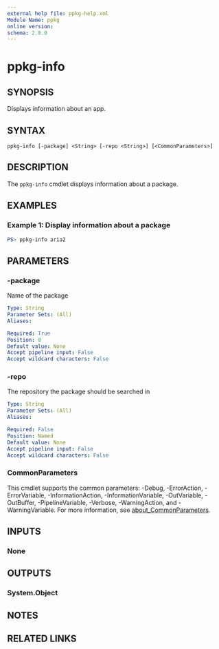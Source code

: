 ```yaml
---
external help file: ppkg-help.xml
Module Name: ppkg
online version:
schema: 2.0.0
---
```


# ppkg-info

## SYNOPSIS
Displays information about an app.

## SYNTAX

```
ppkg-info [-package] <String> [-repo <String>] [<CommonParameters>]
```

## DESCRIPTION
The `ppkg-info` cmdlet displays information about a package.

## EXAMPLES

### Example 1: Display information about a package
```powershell
PS> ppkg-info aria2
```

## PARAMETERS

### -package
Name of the package

```yaml
Type: String
Parameter Sets: (All)
Aliases:

Required: True
Position: 0
Default value: None
Accept pipeline input: False
Accept wildcard characters: False
```

### -repo
The repository the package should be searched in

```yaml
Type: String
Parameter Sets: (All)
Aliases:

Required: False
Position: Named
Default value: None
Accept pipeline input: False
Accept wildcard characters: False
```

### CommonParameters
This cmdlet supports the common parameters: -Debug, -ErrorAction, -ErrorVariable, -InformationAction, -InformationVariable, -OutVariable, -OutBuffer, -PipelineVariable, -Verbose, -WarningAction, and -WarningVariable. For more information, see [about_CommonParameters](http://go.microsoft.com/fwlink/?LinkID=113216).

## INPUTS

### None

## OUTPUTS

### System.Object
## NOTES

## RELATED LINKS
